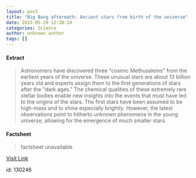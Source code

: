 ```yaml
---
layout: post
title: "Big Bang aftermath: Ancient stars from birth of the universe"
date: 2015-05-28 12:38:24
categories: Science
author: unknown author
tags: []
---
```



#### Extract
>Astronomers have discovered three "cosmic Methusalems" from the earliest years of the universe. These unusual stars are about 13 billion years old and experts assign them to the first generations of stars after the "dark ages." The chemical qualities of these extremely rare stellar bodies enable new insights into the events that must have led to the origins of the stars. The first stars have been assumed to be high-mass and to shine especially brightly. However, the latest observations point to hitherto unknown phenomena in the young universe, allowing for the emergence of much smaller stars.

#### Factsheet
>factsheet unavailable

[Visit Link](http://feeds.sciencedaily.com/~r/sciencedaily/~3/Xt55UtsYVZI/150528083824.htm)

id:  130246
